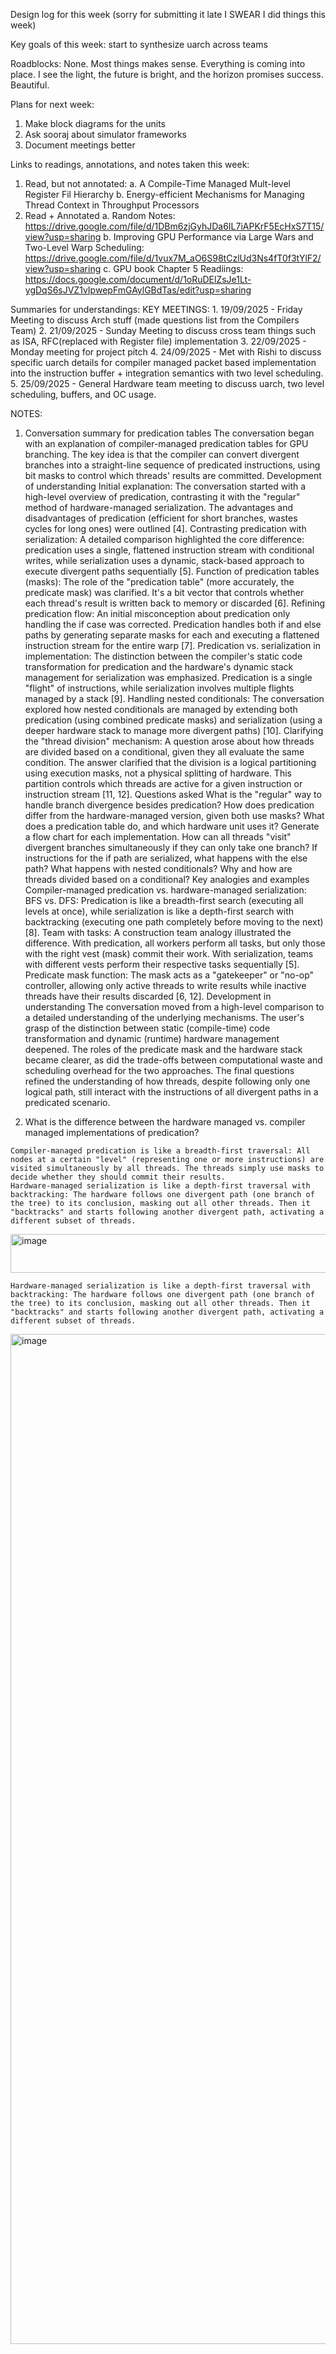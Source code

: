 Design log for this week (sorry for submitting it late I SWEAR I did things this week)

Key goals of this week: start to synthesize uarch across teams 

Roadblocks: None. Most things makes sense. Everything is coming into place. I see the light, the future is bright, and the horizon promises success. Beautiful.

Plans for next week:
  1. Make block diagrams for the units
  2. Ask sooraj about simulator frameworks
  3. Document meetings better
     
Links to readings, annotations, and notes taken this week:
1. Read, but not annotated:
  a. A Compile-Time Managed Mult-level Register Fil Hierarchy
  b. Energy-efficient Mechanisms for Managing Thread Context in Throughput Processors
2. Read + Annotated
  a. Random Notes: https://drive.google.com/file/d/1DBm6zjGyhJDa6IL7iAPKrF5EcHxS7T15/view?usp=sharing
  b. Improving GPU Performance via Large  Wars and Two-Level Warp Scheduling: https://drive.google.com/file/d/1vux7M_aO6S98tCzlUd3Ns4fT0f3tYlF2/view?usp=sharing
  c. GPU book Chapter 5 Readiings: https://docs.google.com/document/d/1oRuDElZsJe1Lt-ygDqS6sJVZ1vIpwepFmGAylGBdTas/edit?usp=sharing

Summaries for understandings:
KEY MEETINGS:
	1. 19/09/2025 - Friday Meeting to discuss Arch stuff (made questions list from the Compilers Team)
	2. 21/09/2025 - Sunday Meeting to discuss cross team things such as ISA, RFC(replaced with Register file) implementation
	3. 22/09/2025 - Monday meeting for project pitch
	4. 24/09/2025 - Met with Rishi to discuss specific uarch details for compiler managed packet based implementation into the instruction buffer + integration semantics with two level scheduling.
	5. 25/09/2025 - General Hardware team meeting to discuss uarch, two level scheduling, buffers, and OC usage.

NOTES:

1. Conversation summary for predication tables
  The conversation began with an explanation of compiler-managed predication tables for GPU branching. The key idea is that the compiler can convert divergent branches into a straight-line sequence of predicated instructions, using bit masks to control which threads' results are committed.
  Development of understanding
  Initial explanation: The conversation started with a high-level overview of predication, contrasting it with the "regular" method of hardware-managed serialization. The advantages and disadvantages of predication (efficient for short branches, wastes cycles for long ones) were outlined [4].
  Contrasting predication with serialization: A detailed comparison highlighted the core difference: predication uses a single, flattened instruction stream with conditional writes, while serialization uses a dynamic, stack-based approach to execute divergent paths sequentially [5].
  Function of predication tables (masks): The role of the "predication table" (more accurately, the predicate mask) was clarified. It's a bit vector that controls whether each thread's result is written back to memory or discarded [6].
  Refining predication flow: An initial misconception about predication only handling the if case was corrected. Predication handles both if and else paths by generating separate masks for each and executing a flattened instruction stream for the entire warp [7].
  Predication vs. serialization in implementation: The distinction between the compiler's static code transformation for predication and the hardware's dynamic stack management for serialization was emphasized. Predication is a single "flight" of instructions, while serialization involves multiple flights managed by a stack [9].
  Handling nested conditionals: The conversation explored how nested conditionals are managed by extending both predication (using combined predicate masks) and serialization (using a deeper hardware stack to manage more divergent paths) [10].
  Clarifying the "thread division" mechanism: A question arose about how threads are divided based on a conditional, given they all evaluate the same condition. The answer clarified that the division is a logical partitioning using execution masks, not a physical splitting of hardware. This partition controls which threads are active for a given instruction or instruction stream [11, 12].
  Questions asked
  What is the "regular" way to handle branch divergence besides predication?
  How does predication differ from the hardware-managed version, given both use masks?
  What does a predication table do, and which hardware unit uses it?
  Generate a flow chart for each implementation.
  How can all threads "visit" divergent branches simultaneously if they can only take one branch?
  If instructions for the if path are serialized, what happens with the else path?
  What happens with nested conditionals?
  Why and how are threads divided based on a conditional?
  Key analogies and examples
  Compiler-managed predication vs. hardware-managed serialization:
  BFS vs. DFS: Predication is like a breadth-first search (executing all levels at once), while serialization is like a depth-first search with backtracking (executing one path completely before moving to the next) [8].
  Team with tasks: A construction team analogy illustrated the difference. With predication, all workers perform all tasks, but only those with the right vest (mask) commit their work. With serialization, teams with different vests perform their respective tasks sequentially [5].
  Predicate mask function: The mask acts as a "gatekeeper" or "no-op" controller, allowing only active threads to write results while inactive threads have their results discarded [6, 12]. 
  Development in understanding
  The conversation moved from a high-level comparison to a detailed understanding of the underlying mechanisms. The user's grasp of the distinction between static (compile-time) code transformation and dynamic (runtime) hardware management deepened. The roles of the predicate mask and the hardware stack became clearer, as did the trade-offs between computational waste and scheduling overhead for the two approaches. The final questions refined the understanding of how threads, despite following only one logical path, still interact with the instructions of all divergent paths in a predicated scenario.
  
  2. What is the difference between the hardware managed vs. compiler managed implementations of predication?
	
	Compiler-managed predication is like a breadth-first traversal: All nodes at a certain "level" (representing one or more instructions) are visited simultaneously by all threads. The threads simply use masks to decide whether they should commit their results.
	Hardware-managed serialization is like a depth-first traversal with backtracking: The hardware follows one divergent path (one branch of the tree) to its conclusion, masking out all other threads. Then it "backtracks" and starts following another divergent path, activating a different subset of threads.
  <img width="873" height="62" alt="image" src="https://github.com/user-attachments/assets/f95a0ca0-466d-466e-a82f-00e76be8836c" />

	
	Hardware-managed serialization is like a depth-first traversal with backtracking: The hardware follows one divergent path (one branch of the tree) to its conclusion, masking out all other threads. Then it "backtracks" and starts following another divergent path, activating a different subset of threads.
<img width="922" height="1616" alt="image" src="https://github.com/user-attachments/assets/d971a492-b254-49b7-8a95-f1dae7e87014" />
